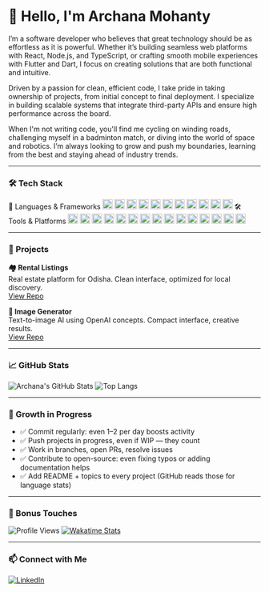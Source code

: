# 👋 Hello, I'm Archana Mohanty

I’m a software developer who believes that great technology should be as effortless as it is powerful. Whether it’s building seamless web platforms with React, Node.js, and TypeScript, or crafting smooth mobile experiences with Flutter and Dart, I focus on creating solutions that are both functional and intuitive.

Driven by a passion for clean, efficient code, I take pride in taking ownership of projects, from initial concept to final deployment. I specialize in building scalable systems that integrate third-party APIs and ensure high performance across the board.

When I'm not writing code, you'll find me cycling on winding roads, challenging myself in a badminton match, or diving into the world of space and robotics. I’m always looking to grow and push my boundaries, learning from the best and staying ahead of industry trends.

---

### 🛠️ Tech Stack

🧰 Languages & Frameworks
<img src="https://img.shields.io/badge/-C-A8B9CC?style=flat&logo=c&logoColor=white" height="20"/> <img src="https://img.shields.io/badge/-Java-007396?style=flat&logo=java&logoColor=white" height="20"/> <img src="https://img.shields.io/badge/-JavaScript-F7DF1E?style=flat&logo=javascript&logoColor=black" height="20"/> <img src="https://img.shields.io/badge/-TypeScript-3178C6?style=flat&logo=typescript&logoColor=white" height="20"/> <img src="https://img.shields.io/badge/-Dart-0175C2?style=flat&logo=dart&logoColor=white" height="20"/> <img src="https://img.shields.io/badge/-HTML5-E34F26?style=flat&logo=html5&logoColor=white" height="20"/> <img src="https://img.shields.io/badge/-CSS3-1572B6?style=flat&logo=css3&logoColor=white" height="20"/> <img src="https://img.shields.io/badge/-React-20232A?style=flat&logo=react&logoColor=61DAFB" height="20"/> <img src="https://img.shields.io/badge/-Next.js-000000?style=flat&logo=nextdotjs&logoColor=white" height="20"/> <img src="https://img.shields.io/badge/-Vue.js-4FC08D?style=flat&logo=vue.js&logoColor=white" height="20"/> <img src="https://img.shields.io/badge/-Flutter-02569B?style=flat&logo=flutter&logoColor=white" height="20"/>
🛠 Tools & Platforms
<img src="https://img.shields.io/badge/-Git-F05032?style=flat&logo=git&logoColor=white" height="20"/> <img src="https://img.shields.io/badge/-Docker-2496ED?style=flat&logo=docker&logoColor=white" height="20"/> <img src="https://img.shields.io/badge/-Firebase-FFCA28?style=flat&logo=firebase&logoColor=black" height="20"/> <img src="https://img.shields.io/badge/-PostgreSQL-4169E1?style=flat&logo=postgresql&logoColor=white" height="20"/> <img src="https://img.shields.io/badge/-MySQL-4479A1?style=flat&logo=mysql&logoColor=white" height="20"/> <img src="https://img.shields.io/badge/-MongoDB-47A248?style=flat&logo=mongodb&logoColor=white" height="20"/> <img src="https://img.shields.io/badge/-PL/SQL-3232FF?style=flat&logo=oracle&logoColor=white" height="20"/> <img src="https://img.shields.io/badge/-Oracle-EF3B33?style=flat&logo=oracle&logoColor=white" height="20"/> <img src="https://img.shields.io/badge/-Azure-0078D4?style=flat&logo=microsoftazure&logoColor=white" height="20"/> <img src="https://img.shields.io/badge/-VS%20Code-007ACC?style=flat&logo=visualstudiocode&logoColor=white" height="20"/> <img src="https://img.shields.io/badge/-Eclipse-2C2255?style=flat&logo=eclipseide&logoColor=white" height="20"/> <img src="https://img.shields.io/badge/-Android%20Studio-3DDC84?style=flat&logo=androidstudio&logoColor=white" height="20"/> <img src="https://img.shields.io/badge/-Postman-FF6C37?style=flat&logo=postman&logoColor=white" height="20"/> <img src="https://img.shields.io/badge/-Agile-000000?style=flat&logo=agile&logoColor=white" height="20"/> <img src="https://img.shields.io/badge/-Scrum-0066CC?style=flat&logo=scrum&logoColor=white" height="20"/>

---

### 🚀 Projects

**🏘️ Rental Listings**  
Real estate platform for Odisha. Clean interface, optimized for local discovery.  
[View Repo](https://github.com/yourusername/rental-app)

**🎨 Image Generator**  
Text-to-image AI using OpenAI concepts. Compact interface, creative results.  
[View Repo](https://github.com/yourusername/image-ai)

---

### 📈 GitHub Stats

![Archana's GitHub Stats](https://github-readme-stats.vercel.app/api?username=yourgithubusername&show_icons=true&theme=tokyonight&hide_rank=true)
![Top Langs](https://github-readme-stats.vercel.app/api/top-langs/?username=yourgithubusername&layout=compact&theme=tokyonight)

---

### 🧭 Growth in Progress

- ✅ Commit regularly: even 1–2 per day boosts activity
- ✅ Push projects in progress, even if WIP — they count
- ✅ Work in branches, open PRs, resolve issues
- ✅ Contribute to open-source: even fixing typos or adding documentation helps
- ✅ Add README + topics to every project (GitHub reads those for language stats)

---

### 🎯 Bonus Touches

![Profile Views](https://komarev.com/ghpvc/?username=Archana2806&style=flat-square)
[![Wakatime Stats](https://github-readme-stats.vercel.app/api/wakatime?username=Archana2806)](https://wakatime.com)

---

### 📫 Connect with Me

[![LinkedIn](https://img.shields.io/badge/LinkedIn-Archana%20Mohanty-blue?style=flat&logo=linkedin)](https://www.linkedin.com/in/archanamhany/)
